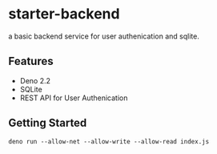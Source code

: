 # starter-backend
a basic backend service for user authenication and sqlite.

## Features
- Deno 2.2
- SQLite
- REST API for User Authenication

## Getting Started
```shell
deno run --allow-net --allow-write --allow-read index.js
```
